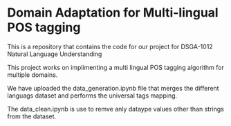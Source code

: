 # Domain Adaptation for Multi-lingual POS tagging
This is a repository that contains the code for our project for DSGA-1012 Natural Language Understanding


This project works on implimenting a multi lingual POS tagging algorithm  for multiple domains. 

We have uploaded the data_generation.ipynb file that merges the different languags dataset and performs the universal tags mapping. 

The data_clean.ipynb is use to remve anly dataype values other than strings from the dataset. 


